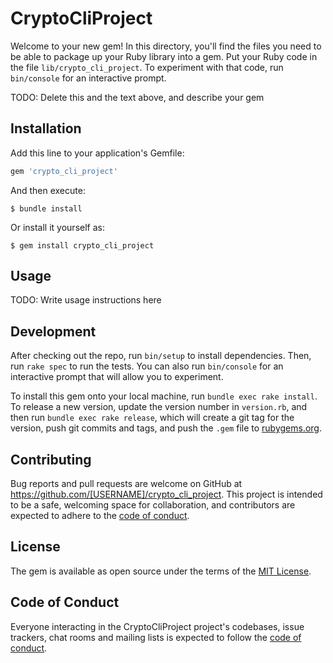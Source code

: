 # CryptoCliProject

Welcome to your new gem! In this directory, you'll find the files you need to be able to package up your Ruby library into a gem. Put your Ruby code in the file `lib/crypto_cli_project`. To experiment with that code, run `bin/console` for an interactive prompt.

TODO: Delete this and the text above, and describe your gem

## Installation

Add this line to your application's Gemfile:

```ruby
gem 'crypto_cli_project'
```

And then execute:

    $ bundle install

Or install it yourself as:

    $ gem install crypto_cli_project

## Usage

TODO: Write usage instructions here

## Development

After checking out the repo, run `bin/setup` to install dependencies. Then, run `rake spec` to run the tests. You can also run `bin/console` for an interactive prompt that will allow you to experiment.

To install this gem onto your local machine, run `bundle exec rake install`. To release a new version, update the version number in `version.rb`, and then run `bundle exec rake release`, which will create a git tag for the version, push git commits and tags, and push the `.gem` file to [rubygems.org](https://rubygems.org).

## Contributing

Bug reports and pull requests are welcome on GitHub at https://github.com/[USERNAME]/crypto_cli_project. This project is intended to be a safe, welcoming space for collaboration, and contributors are expected to adhere to the [code of conduct](https://github.com/[USERNAME]/crypto_cli_project/blob/master/CODE_OF_CONDUCT.md).


## License

The gem is available as open source under the terms of the [MIT License](https://opensource.org/licenses/MIT).

## Code of Conduct

Everyone interacting in the CryptoCliProject project's codebases, issue trackers, chat rooms and mailing lists is expected to follow the [code of conduct](https://github.com/[USERNAME]/crypto_cli_project/blob/master/CODE_OF_CONDUCT.md).
